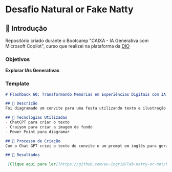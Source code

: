 # Desafio Natural or Fake Natty


## 🚀 Introdução

Repositório criado durante o Bootcamp "CAIXA - IA Generativa com Microsoft Copilot", curso que realizei na plataforma da [DIO](https://dio.me)

 
### Objetivos

 **Explorar IAs Generativas**


### Template

```markdown
# Flashback 60: Transformando Memórias em Experiências Digitais com IA

## 📒 Descrição
Foi diagramado um convite para uma festa utilizando texto e ilustração criados por IA

## 🤖 Tecnologias Utilizadas
- ChatCPT para criar o texto
- Craiyon para criar a imagem de fundo
- Power Point para diagramar

## 🧐 Processo de Criação
Com o Chat GPT criei o texto do convite e um prompt em inglês para gerar a imagem no Craiyon

## 🚀 Resultados

 [Clique aqui para ler](https://github.com/eu-ingrid/lab-natty-or-not/blob/main/output/convite.pdf)
